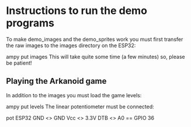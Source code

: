 # Instructions to run the demo programs
To make demo_images and the demo_sprites work you must first transfer the raw
images to the images directory on the ESP32:

ampy put images
This will take quite some time (a few minutes) so, please be patient!
## Playing the Arkanoid game
In addition to the images you must load the game levels:

ampy put levels
The linear potentiometer must be connected:

pot    ESP32
GND <> GND
Vcc <> 3.3V
DTB <> A0 == GPIO 36

